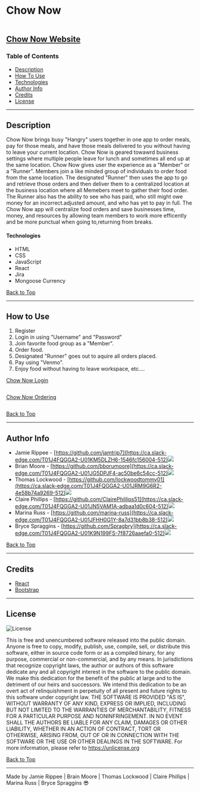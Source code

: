 # Chow Now

<img src="">

[Chow Now Website]()
---
### Table of Contents
- [Description](#description)
- [How To Use](#how-to-use)
- [Technologies](#technologies)
- [Author Info](#author-info)
- [Credits](#credits)
- [License](#license) 

---
## Description
Chow Now brings busy "Hangry" users together in one app to order meals, pay for those meals, and have those meals delivered to you without having to leave your current location. Chow Now is geared towawrd business settings where multiple people leave for lunch and sometimes all end up at the same location. Chow Now gives user the experience as a "Member" or a "Runner". Members join a like minded group of individuals to order food from the same location. The designated "Runner" then uses the app to go and retrieve those orders and then deliver them to a centralized location at the business location where all Memebers meet to gather their food order. The Runner also has the ability to see who has paid, who still might owe money for an incorrect.adjusted amount, and who has yet to pay in full. The Chow Now app will centralize food orders and save businesses time, money, and resources by allowing team members to work more efficently and be more punctual when going to,returning from breaks.
#### Technologies
- HTML
- CSS
- JavaScript
- React
- Jira
- Mongoose Currency
  
[Back to Top](#Chow-Now)

---
## How to Use
1. Register
2. Login in using "Username" and "Password"
3. Join favorite food group as a "Member".
4. Order food.
5. Designated "Runner" goes out to aquire all orders placed.
6. Pay using "Venmo".
7. Enjoy food without having to leave workspace, etc....

<u>Chow Now Login</u>

<img src="">

<u>Chow Now Ordering</u>

<img src="">
  
[Back to Top](#Chow-Now)

---
## Author Info
- Jamie Rippee - [https://github.com/jamtrip7](https://ca.slack-edge.com/T01J4FQGGA2-U01KM5DLZH6-1546fc156004-512)<img src="client\src\assets\jr.jpg">
- Brian Moore - [https://github.com/bborumoore](https://ca.slack-edge.com/T01J4FQGGA2-U01JG5DPJF4-ac50be6c54cc-512)<img src="client\src\assets\bm.jpg">
- Thomas Lockwood - [https://github.com/lockwoodtommy01](https://ca.slack-edge.com/T01J4FQGGA2-U01JRM9G6R2-4e58b74a9269-512)<img src="client\src\assets\tl.jpg">
- Claire Phillips - [https://github.com/ClairePhillips51](https://ca.slack-edge.com/T01J4FQGGA2-U01JN5VAM1A-adbaa1d0c604-512)<img src="client\src\assets\cp.jpg">
- Marina Russ - [https://github.com/marina-russ](https://ca.slack-edge.com/T01J4FQGGA2-U01JFHH0G1Y-8a7d31bb8b38-512)<img src="client\src\assets\mr.jpg">
- Bryce Spraggins - [https://github.com/Spragbry](https://ca.slack-edge.com/T01J4FQGGA2-U01K9N199FS-7f8726aaefa0-512)<img src="client\src\assets\bs.jpg">
  
[Back to Top](#Chow-Now)

---
## Credits
- [React](https://react.com/)
- [Bootstrap](https://getbootstrap.com/)

---
## License
![License](https://img.shields.io/badge/license-Free-brightgreen "License Badge")

This is free and unencumbered software released into the public domain.
Anyone is free to copy, modify, publish, use, compile, sell, or
distribute this software, either in source code form or as a compiled
binary, for any purpose, commercial or non-commercial, and by any
means.
In jurisdictions that recognize copyright laws, the author or authors
of this software dedicate any and all copyright interest in the
software to the public domain. We make this dedication for the benefit
of the public at large and to the detriment of our heirs and
successors. We intend this dedication to be an overt act of
relinquishment in perpetuity of all present and future rights to this
software under copyright law.
THE SOFTWARE IS PROVIDED "AS IS", WITHOUT WARRANTY OF ANY KIND,
EXPRESS OR IMPLIED, INCLUDING BUT NOT LIMITED TO THE WARRANTIES OF
MERCHANTABILITY, FITNESS FOR A PARTICULAR PURPOSE AND NONINFRINGEMENT.
IN NO EVENT SHALL THE AUTHORS BE LIABLE FOR ANY CLAIM, DAMAGES OR
OTHER LIABILITY, WHETHER IN AN ACTION OF CONTRACT, TORT OR OTHERWISE,
ARISING FROM, OUT OF OR IN CONNECTION WITH THE SOFTWARE OR THE USE OR
OTHER DEALINGS IN THE SOFTWARE.
For more information, please refer to <https://unlicense.org>
   
[Back to Top](#Chow-Now)

---

Made by Jamie Rippee | Brain Moore | Thomas Lockwood | Claire Phillips | Marina Russ | Bryce Spraggins :sunglasses:
